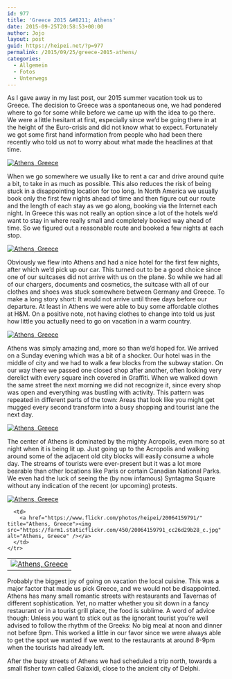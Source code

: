 ```yaml
---
id: 977
title: 'Greece 2015 &#8211; Athens'
date: 2015-09-25T20:58:53+00:00
author: Jojo
layout: post
guid: https://heipei.net/?p=977
permalink: /2015/09/25/greece-2015-athens/
categories:
  - Allgemein
  - Fotos
  - Unterwegs
---
```

As I gave away in my last post, our 2015 summer vacation took us to Greece. The decision to Greece was a spontaneous one, we had pondered where to go for some while before we came up with the idea to go there. We were a little hesitant at first, especially since we&#8217;d be going there in at the height of the Euro-crisis and did not know what to expect. Fortunately we got some first hand information from people who had been there recently who told us not to worry about what made the headlines at that time.

<div class="img aligncenter">
  <a href="https://www.flickr.com/photos/heipei/19901999291/" title="Athens, Greece"><img src="https://farm4.staticflickr.com/3689/19901999291_ef973d758a_b.jpg" alt="Athens, Greece" /></a>
</div>

When we go somewhere we usually like to rent a car and drive around quite a bit, to take in as much as possible. This also reduces the risk of being stuck in a disappointing location for too long. In North America we usually book only the first few nights ahead of time and then figure out our route and the length of each stay as we go along, booking via the Internet each night. In Greece this was not really an option since a lot of the hotels we&#8217;d want to stay in where really small and completely booked way ahead of time. So we figured out a reasonable route and booked a few nights at each stop.

<div class="img aligncenter">
  <a href="https://www.flickr.com/photos/heipei/19759556429/" title="Athens, Greece"><img src="https://farm1.staticflickr.com/296/19759556429_c4079fee12_b.jpg" alt="Athens, Greece" /></a>
</div>

Obviously we flew into Athens and had a nice hotel for the first few nights, after which we&#8217;d pick up our car. This turned out to be a good choice since one of our suitcases did not arrive with us on the plane. So while we had all of our chargers, documents and cosmetics, the suitcase with all of our clothes and shoes was stuck somewhere between Germany and Greece. To make a long story short: It would not arrive until three days before our departure. At least in Athens we were able to buy some affordable clothes at H&M. On a positive note, not having clothes to change into told us just how little you actually need to go on vacation in a warm country.

<div class="img aligncenter">
  <a href="https://www.flickr.com/photos/heipei/19758214930/" title="Athens, Greece"><img src="https://farm1.staticflickr.com/442/19758214930_38eb047d70_b.jpg" alt="Athens, Greece" /></a>
</div>

Athens was simply amazing and, more so than we&#8217;d hoped for. We arrived on a Sunday evening which was a bit of a shocker. Our hotel was in the middle of city and we had to walk a few blocks from the subway station. On our way there we passed one closed shop after another, often looking very derelict with every square inch covered in Graffiti. When we walked down the same street the next morning we did not recognize it, since every shop was open and everything was bustling with activity. This pattern was repeated in different parts of the town: Areas that look like you might get mugged every second transform into a busy shopping and tourist lane the next day.

<div class="img aligncenter">
  <a href="https://www.flickr.com/photos/heipei/19323592584/" title="Athens, Greece"><img src="https://farm1.staticflickr.com/357/19323592584_f7d650b12a_b.jpg" alt="Athens, Greece" /></a>
</div>

The center of Athens is dominated by the mighty Acropolis, even more so at night when it is being lit up. Just going up to the Acropolis and walking around some of the adjacent old city blocks will easily consume a whole day. The streams of tourists were ever-present but it was a lot more bearable than other locations like Paris or certain Canadian National Parks. We even had the luck of seeing the (by now infamous) Syntagma Square without any indication of the recent (or upcoming) protests.

<div class="img aligncenter">
  <a href="https://www.flickr.com/photos/heipei/20014423182/" title="Athens, Greece"><img src="https://farm4.staticflickr.com/3702/20014423182_614d0dba95_b.jpg" alt="Athens, Greece" /></a>
</div>

<div class="img aligncenter">
  <table>
    <tr>
      <td>
        <a href="https://www.flickr.com/photos/heipei/19983885172/" title="Athens, Greece"><img src="https://farm1.staticflickr.com/528/19983885172_88b5f342ba_c.jpg" alt="Athens, Greece" /></a>
      </td>
      
      <td>
        <a href="https://www.flickr.com/photos/heipei/20064159791/" title="Athens, Greece"><img src="https://farm1.staticflickr.com/450/20064159791_cc26d29b28_c.jpg" alt="Athens, Greece" /></a>
      </td>
    </tr>
  </table>
</div>

Probably the biggest joy of going on vacation the local cuisine. This was a major factor that made us pick Greece, and we would not be disappointed. Athens has many small romantic streets with restaurants and Tavernas of different sophistication. Yet, no matter whether you sit down in a fancy restaurant or in a tourist grill place, the food is sublime. A word of advice though: Unless you want to stick out as the ignorant tourist you&#8217;re well advised to follow the rhythm of the Greeks: No big meal at noon and dinner not before 9pm. This worked a little in our favor since we were always able to get the spot we wanted if we went to the restaurants at around 8-9pm when the tourists had already left.

After the busy streets of Athens we had scheduled a trip north, towards a small fisher town called Galaxidi, close to the ancient city of Delphi.
